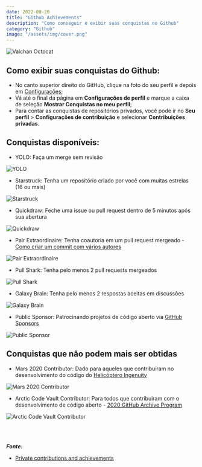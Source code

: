 ```yaml
---
date: 2022-09-20
title: "Github Achievements"
description: "Como conseguir e exibir suas conquistas no Github"
category: "Github"
image: "/assets/img/cover.png"
---
```


<div class="smallSize">

![Valchan Octocat](/assets/img/octocatValchan.png)

</div>

## Como exibir suas conquistas do Github:

- No canto superior direito do GitHub, clique na foto do seu perfil e depois em <a href="https://github.com/settings" target="_blank" rel="noopener noreferrer">Configurações</a>;  
- Vá até o final da página em **Configurações de perfil** e marque a caixa de seleção  **Mostrar Conquistas no meu perfil**;
- Para contar as conquistas de repositórios privados, você pode ir no **Seu perfil** > **Configurações de contribuição** e selecionar **Contribuições privadas**.

## Conquistas disponíveis:

- YOLO: Faça um merge sem revisão

<div class="smallSizeLeft">

![YOLO](/assets/img/github-achievements/ga-yolo.png)

</div>

- Starstruck: Tenha um repositório criado por você com muitas estrelas (16 ou mais)

<div class="smallSizeLeft">

![Starstruck](/assets/img/github-achievements/ga-starstruck.png)

</div>

- Quickdraw: Feche uma issue ou pull request dentro de 5 minutos após sua abertura

<div class="smallSizeLeft">

![Quickdraw](/assets/img/github-achievements/ga-quickdraw.png)

</div>

- Pair Extraordinaire: Tenha coautoria em um pull request mergeado - <a href="https://docs.github.com/pt/pull-requests/committing-changes-to-your-project/creating-and-editing-commits/creating-a-commit-with-multiple-authors" target="_blank" rel="noopener noreferrer">Como criar um commit com vários autores</a>

<div class="smallSizeLeft">

![Pair Extraordinaire](/assets/img/github-achievements/ga-pair.png)

</div>

- Pull Shark: Tenha pelo menos 2 pull requests mergeados

<div class="smallSizeLeft">

![Pull Shark](/assets/img/github-achievements/ga-shark.png)

</div>

- Galaxy Brain: Tenha pelo menos 2 respostas aceitas em discussões

<div class="smallSizeLeft">

![Galaxy Brain](/assets/img/github-achievements/ga-galaxy.png)

</div>

- Public Sponsor: Patrocinando projetos de código aberto via <a href="https://github.com/sponsors" target="_blank" rel="noopener noreferrer">GitHub Sponsors</a>


<div class="smallSizeLeft">

![Public Sponsor](/assets/img/github-achievements/ga-sponsor.png)

</div>

## Conquistas que não podem mais ser obtidas

- Mars 2020 Contributor: Dado para aqueles que contribuíram no desenvolvimento do código do <a href="https://github.com/readme/featured/nasa-ingenuity-helicopter" target="_blank" rel="noopener noreferrer">Helicóptero Ingenuity</a>

<div class="smallSizeLeft">

![Mars 2020 Contributor](/assets/img/github-achievements/ga-mars.png)

</div>

- Arctic Code Vault Contributor: Para todos que contribuiram com o desenvolvimento de código aberto - <a href="https://archiveprogram.github.com/." target="_blank" rel="noopener noreferrer">2020 GitHub Archive Program</a>

<div class="smallSizeLeft">

![Arctic Code Vault Contributor](/assets/img/github-achievements/ga-artic.png)

</div>

</br></br>


***Fonte:***

- <a href="https://docs.github.com/pt/account-and-profile/setting-up-and-managing-your-github-profile/managing-contribution-settings-on-your-profile/showing-your-private-contributions-and-achievements-on-your-profile" target="_blank" rel="noopener noreferrer">Private contributions and achievements</a>
 